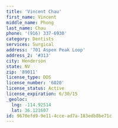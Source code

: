 ```yaml
---
title: 'Vincent Chau'
first_name: Vincent
middle_name: Phong
last_name: Chau
phone: '(916) 337-6930'
category: Dentists
services: Surgical
address: '701 Aspen Peak Loop'
address_2: '#313'
city: Henderson
state: NV
zip: '89011'
license_type: DDS
license_number: '6020'
license_status: Active
license_expiration: 6/30/15
_geoloc:
  lng: -114.92514
  lat: 36.121607
id: 9670efd9-9e11-4cce-ad7a-183edb8be71c
---
```

